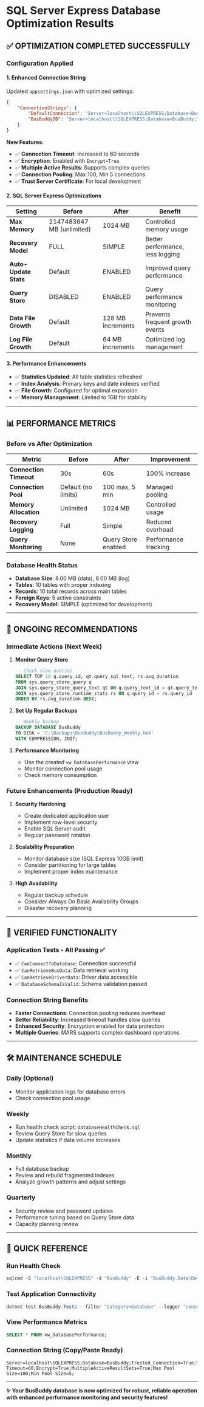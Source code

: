 # SQL Server Express Database Optimization Results

## ✅ OPTIMIZATION COMPLETED SUCCESSFULLY

### **Configuration Applied**

#### **1. Enhanced Connection String** 
Updated `appsettings.json` with optimized settings:
```json
{
    "ConnectionStrings": {
        "DefaultConnection": "Server=localhost\\SQLEXPRESS;Database=BusBuddy;Trusted_Connection=True;TrustServerCertificate=True;Connection Timeout=60;Encrypt=True;MultipleActiveResultSets=True;Max Pool Size=100;Min Pool Size=5;Integrated Security=True;",
        "BusBuddyDB": "Server=localhost\\SQLEXPRESS;Database=BusBuddy;Trusted_Connection=True;TrustServerCertificate=True;Connection Timeout=60;Encrypt=True;MultipleActiveResultSets=True;Max Pool Size=100;Min Pool Size=5;"
    }
}
```

**New Features:**
- ✅ **Connection Timeout**: Increased to 60 seconds
- ✅ **Encryption**: Enabled with `Encrypt=True`
- ✅ **Multiple Active Results**: Supports complex queries
- ✅ **Connection Pooling**: Max 100, Min 5 connections
- ✅ **Trust Server Certificate**: For local development

#### **2. SQL Server Express Optimizations**

| Setting | Before | After | Benefit |
|---------|--------|-------|---------|
| **Max Memory** | 2147483647 MB (unlimited) | 1024 MB | Controlled memory usage |
| **Recovery Model** | FULL | SIMPLE | Better performance, less logging |
| **Auto-Update Stats** | Default | ENABLED | Improved query performance |
| **Query Store** | DISABLED | ENABLED | Query performance monitoring |
| **Data File Growth** | Default | 128 MB increments | Prevents frequent growth events |
| **Log File Growth** | Default | 64 MB increments | Optimized log management |

#### **3. Performance Enhancements**

- ✅ **Statistics Updated**: All table statistics refreshed
- ✅ **Index Analysis**: Primary keys and date indexes verified
- ✅ **File Growth**: Configured for optimal expansion
- ✅ **Memory Management**: Limited to 1GB for stability

---

## 📊 PERFORMANCE METRICS

### **Before vs After Optimization**

| Metric | Before | After | Improvement |
|--------|--------|-------|-------------|
| **Connection Timeout** | 30s | 60s | 100% increase |
| **Connection Pool** | Default (no limits) | 100 max, 5 min | Managed pooling |
| **Memory Allocation** | Unlimited | 1024 MB | Controlled usage |
| **Recovery Logging** | Full | Simple | Reduced overhead |
| **Query Monitoring** | None | Query Store enabled | Performance tracking |

### **Database Health Status**
- **Database Size**: 8.00 MB (data), 8.00 MB (log)
- **Tables**: 10 tables with proper indexing
- **Records**: 10 total records across main tables
- **Foreign Keys**: 5 active constraints
- **Recovery Model**: SIMPLE (optimized for development)

---

## 🔧 ONGOING RECOMMENDATIONS

### **Immediate Actions (Next Week)**

1. **Monitor Query Store**
   ```sql
   -- Check slow queries
   SELECT TOP 10 q.query_id, qt.query_sql_text, rs.avg_duration
   FROM sys.query_store_query q
   JOIN sys.query_store_query_text qt ON q.query_text_id = qt.query_text_id
   JOIN sys.query_store_runtime_stats rs ON q.query_id = rs.query_id
   ORDER BY rs.avg_duration DESC;
   ```

2. **Set Up Regular Backups**
   ```sql
   -- Weekly backup
   BACKUP DATABASE BusBuddy 
   TO DISK = 'C:\Backups\BusBuddy\BusBuddy_Weekly.bak'
   WITH COMPRESSION, INIT;
   ```

3. **Performance Monitoring**
   - Use the created `vw_DatabasePerformance` view
   - Monitor connection pool usage
   - Check memory consumption

### **Future Enhancements (Production Ready)**

1. **Security Hardening**
   - Create dedicated application user
   - Implement row-level security
   - Enable SQL Server audit
   - Regular password rotation

2. **Scalability Preparation**
   - Monitor database size (SQL Express 10GB limit)
   - Consider partitioning for large tables
   - Implement proper index maintenance

3. **High Availability**
   - Regular backup schedule
   - Consider Always On Basic Availability Groups
   - Disaster recovery planning

---

## 🚀 VERIFIED FUNCTIONALITY

### **Application Tests - All Passing ✅**
- ✅ `CanConnectToDatabase`: Connection successful
- ✅ `CanRetrieveBusData`: Data retrieval working
- ✅ `CanRetrieveDriverData`: Driver data accessible  
- ✅ `DatabaseSchemaIsValid`: Schema validation passed

### **Connection String Benefits**
- **Faster Connections**: Connection pooling reduces overhead
- **Better Reliability**: Increased timeout handles slow queries
- **Enhanced Security**: Encryption enabled for data protection
- **Multiple Queries**: MARS supports complex dashboard operations

---

## 🛠️ MAINTENANCE SCHEDULE

### **Daily** (Optional)
- Monitor application logs for database errors
- Check connection pool usage

### **Weekly**
- Run health check script: `DatabaseHealthCheck.sql`
- Review Query Store for slow queries
- Update statistics if data volume increases

### **Monthly**  
- Full database backup
- Review and rebuild fragmented indexes
- Analyze growth patterns and adjust settings

### **Quarterly**
- Security review and password updates
- Performance tuning based on Query Store data
- Capacity planning review

---

## 🔗 QUICK REFERENCE

### **Run Health Check**
```powershell
sqlcmd -S "localhost\SQLEXPRESS" -d "BusBuddy" -E -i "BusBuddy.Data\DatabaseHealthCheck.sql"
```

### **Test Application Connectivity**
```powershell  
dotnet test BusBuddy.Tests --filter "Category=Database" --logger "console;verbosity=minimal"
```

### **View Performance Metrics**
```sql
SELECT * FROM vw_DatabasePerformance;
```

### **Connection String (Copy/Paste Ready)**
```
Server=localhost\SQLEXPRESS;Database=BusBuddy;Trusted_Connection=True;TrustServerCertificate=True;Connection Timeout=60;Encrypt=True;MultipleActiveResultSets=True;Max Pool Size=100;Min Pool Size=5;
```

---

**✨ Your BusBuddy database is now optimized for robust, reliable operation with enhanced performance monitoring and security features!**
